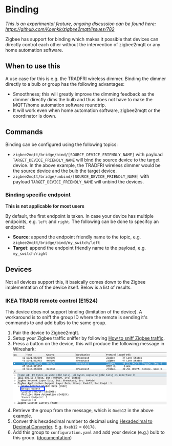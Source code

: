 # Binding
*This is an experimental feature, ongoing discussion can be found here: https://github.com/Koenkk/zigbee2mqtt/issues/782*

Zigbee has support for binding which makes it possible that devices can directly control each other without the intervention of zigbee2mqtt or any home automation software.

## When to use this
A use case for this is e.g. the TRADFRI wireless dimmer. Binding the dimmer directly to a bulb or group has the following advantages:
- Smoothness; this will greatly improve the dimming feedback as the dimmer directly dims the bulb and thus does not have to make the MQTT/home automation software roundtrip.
- It will work even when home automation software, zigbee2mqtt or the coordinator is down.

## Commands
Binding can be configured using the following topics:

- `zigbee2mqtt/bridge/bind/[SOURCE_DEVICE_FRIENDLY_NAME]` with payload `TARGET_DEVICE_FRIENDLY_NAME` will bind the source device to the target device. In the above example, the TRADFRI wireless dimmer would be the source device and the bulb the target device.
- `zigbee2mqtt/bridge/unbind/[SOURCE_DEVICE_FRIENDLY_NAME]` with payload `TARGET_DEVICE_FRIENDLY_NAME` will unbind the devices.

### Binding specific endpoint
**This is not applicable for most users**

By default, the first endpoint is taken. In case your device has multiple endpoints, e.g. `left` and `right`. The following can be done to specifcy an endpoint:
- **Source**: append the endpoint friendly name to the topic, e.g. `zigbee2mqtt/bridge/bind/my_switch/left`
- **Target**: append the endpoint friendly name to the payload, e.g. `my_switch/right`

## Devices
Not all devices support this, it basically comes down to the Zigbee implementation of the device itself. Below is a list of results.

### IKEA TRADRI remote control (E1524)
This device does not support binding (limitation of the device). A workaround is to sniff the group ID where the remote is sending it's commands to and add bulbs to the same group.

1. Pair the device to Zigbee2mqtt.
2. Setup your Zigbee traffic sniffer by following [How to sniff Zigbee traffic](../how_tos/how_to_sniff_zigbee_traffic.md).
3. Press a button on the device, this will produce the following message in Wireshark:
![E1524 group](../images/E1524_group.png)
4. Retrieve the group from the message, which is `0xeb12` in the above example.
5. Conver this hexadecimal number to decimal using [Hexadecimal to Decimal Converter](https://www.binaryhexconverter.com/hex-to-decimal-converter). E.g. `0xeb12` = `60178`.
6. Add this group to `configuration.yaml` and add your device (e.g.) bulb to this group. ([documentation](./groups.md))